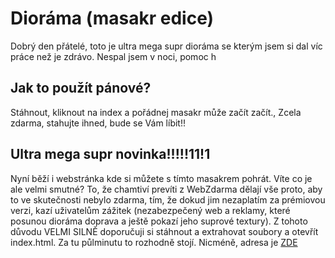 # Dioráma (masakr edice)

Dobrý den přátelé, toto je ultra mega supr dioráma se kterým jsem si dal víc práce než je zdrávo. Nespal jsem v noci, pomoc h

## Jak to použít pánové?
Stáhnout, kliknout na index a pořádnej masakr může začít začít.,
Zcela zdarma, stahujte ihned, bude se Vám líbit!!

## Ultra mega supr novinka!!!!!11!1
Nyní běží i webstránka kde si můžete s tímto masakrem pohrát.
Víte co je ale velmi smutné? To, že chamtiví prevíti z WebZdarma dělají vše proto, aby to ve skutečnosti nebylo zdarma, tím, že dokud jim nezaplatím za prémiovou verzi, kazí uživatelům zážitek (nezabezpečený web a reklamy, které posunou dioráma doprava a ještě pokazí jeho suprové textury). Z tohoto důvodu VELMI SILNĚ doporučuji si stáhnout a extrahovat soubory a otevřít index.html. Za tu půlminutu to rozhodně stojí.
Nicméně, adresa je [ZDE](masakr.chytrak.cz)
